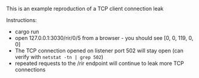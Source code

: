 This is an example reproduction of a TCP client connection leak

Instructions:
* cargo run
* open 127.0.0.1:3030/rir/0/5 from a browser - you should see [0, 0, 119, 0, 0]
* The TCP connection opened on listener port 502 will stay open (can verify with ```netstat -tn | grep 502```)
* repeated requests to the /rir endpoint will continue to leak more TCP connections



